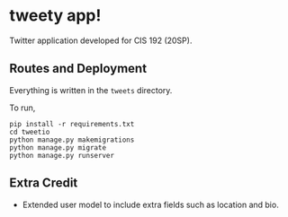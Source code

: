 # tweety app!
Twitter application developed for CIS 192 (20SP).

## Routes and Deployment
Everything is written in the `tweets` directory.

To run,
```
pip install -r requirements.txt
cd tweetio
python manage.py makemigrations
python manage.py migrate
python manage.py runserver
```

## Extra Credit
- Extended user model to include extra fields such as location and bio.

